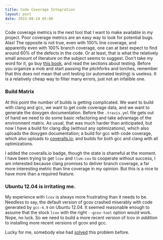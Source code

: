 ```yaml
---
title: Code Coverage Integration
layout: post
date: 2015-08-24 05:00
---
```


Code coverage metrics is the next tool that I want to make available
in my project.  Poor coverage metrics are an easy way to look for
potential bugs.
Alas! The opposite is not true, even with 100% line coverage, and
apparently even with 100% branch coverage, one can at best expect to
find around 60% of the defects in the code.
Or at least, that is what the relatively small amount of literature on
the subject seems to suggest.
Don't take my word for it, go buy [this
book](http://www.amazon.com/Facts-Fallacies-Software-Engineering-Robert/dp/0321117425),
and read the sections about testing.
Before you organize a mob and start passing the pitchforks and
torches, remember that this does not mean that unit testing (or
automated testing) is useless.
It is a relatively cheap way to filter many errors, just not an
infalible one.

### Build Matrix

At this point the number of builds is getting complicated.
We want to build with clang and gcc, we want to get code coverage
data, and we want to generate the doxygen documentation.
Before the `.travis.yml` file gets out of hand we need to do some
basic refactoring and take advantage of the environment matrix.
As usual, that was much harder than anticipated, but now I have a
build for clang dbg (without any optimizations), which also uploads the
doxygen documentation; a build for gcc with code coverage, which also
uploads to
[coveralls.io](https://coveralls.io/github/coryan/jaybeams);
and builds for both gcc and clang with all optimizations.

I added the coveralls.io badge, though the state is shameful at the
moment.
I have been trying to get `lcov` and `llvm-cov` to cooperate without
success, I am interested because clang promises to deliver branch
coverage, a far more interesting metric than line coverage in my
opinion.  But this is a nice to have more than a required feature.

### Ubuntu 12.04 is irritating me.

My experience with `lcov` is always more frustrating than it needs to be.
Needless to say, the default version of gcov crashed
miserably with code generated by `gcc-4.9` on Ubuntu 12.04.
It seemed reasonable enough to assume that the stock `lcov` with the
right `--gcov-tool`  option would work.  Nope, no luck.
So we need to build a more recent version of lcov *in
addition* to installing more recent versions of gcov and gcc.

Lucky for me, somebody else had
[solved](https://github.com/ticapix/arduino-toolbox/blob/master/.travis.yml)
this problem before.
